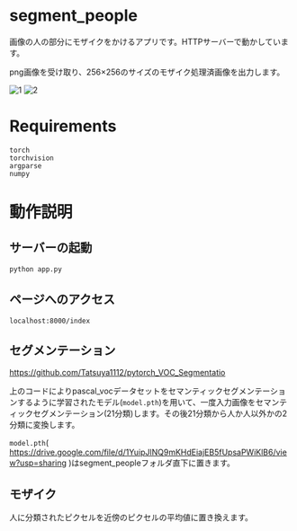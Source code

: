 # segment_people

画像の人の部分にモザイクをかけるアプリです。HTTPサーバーで動かしています。

png画像を受け取り、256×256のサイズのモザイク処理済画像を出力します。

![1](https://user-images.githubusercontent.com/45190789/84501767-0db12e00-acf2-11ea-992b-b8dacf15a7df.jpg)
![2](https://user-images.githubusercontent.com/45190789/84501774-10ac1e80-acf2-11ea-84b6-327ea56d6613.jpg)

# Requirements

```
torch
torchvision
argparse
numpy
```

# 動作説明

## サーバーの起動
```python
python app.py
```

## ページへのアクセス
```
localhost:8000/index
```

## セグメンテーション

https://github.com/Tatsuya1112/pytorch_VOC_Segmentatio

上のコードによりpascal_vocデータセットをセマンティックセグメンテーションするように学習されたモデル(``model.pth``)を用いて、一度入力画像をセマンティックセグメンテーション(21分類)します。その後21分類から人か人以外かの2分類に変換します。

``model.pth``( https://drive.google.com/file/d/1YuipJlNQ9mKHdEiajEB5fUpsaPWiKlB6/view?usp=sharing )はsegment_peopleフォルダ直下に置きます。

## モザイク
人に分類されたピクセルを近傍のピクセルの平均値に置き換えます。
